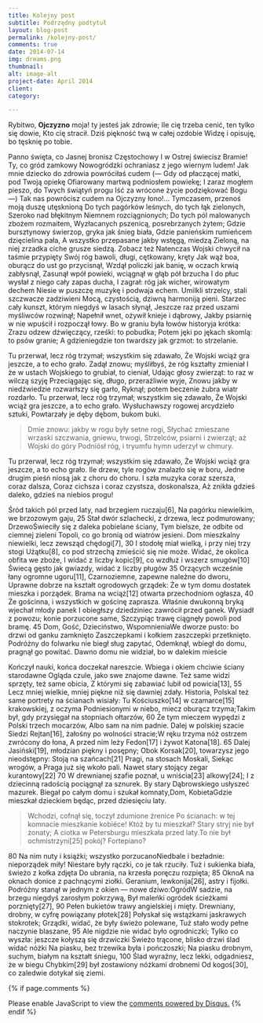 ```yaml
---
title: Kolejny post
subtitle: Podrzędny podtytuł
layout: blog-post
permalink: /kolejny-post/
comments: true
date: 2014-07-14
img: dreams.png
thumbnail:
alt: image-alt
project-date: April 2014
client:
category:

---
```


Rybitwo, **Ojczyzno** moja! ty jesteś jak zdrowie;
Ile cię trzeba cenić, ten tylko się dowie,
Kto cię stracił. Dziś piękność twą w całej ozdobie
Widzę i opisuję, bo tęsknię po tobie.

Panno święta, co Jasnej bronisz Częstochowy
I w Ostrej świecisz Bramie! Ty, co gród zamkowy
Nowogródzki ochraniasz z jego wiernym ludem!
Jak mnie dziecko do zdrowia powróciłaś cudem
(— Gdy od płaczącej matki, pod Twoją opiekę
Ofiarowany martwą podniosłem powiekę;
I zaraz mogłem pieszo, do Twych świątyń progu
Iść za wrócone życie podziękować Bogu —)
Tak nas powrócisz cudem na Ojczyzny łono!...
Tymczasem, przenoś moją duszę utęsknioną
Do tych pagórków leśnych, do tych łąk zielonych,
Szeroko nad błękitnym Niemnem rozciągnionych;
Do tych pól malowanych zbożem rozmaitem,
Wyzłacanych pszenicą, posrebrzanych żytem;
Gdzie bursztynowy świerzop, gryka jak śnieg biała,
Gdzie panieńskim rumieńcem dzięcielina pała,
A wszystko przepasane jakby wstęgą, miedzą
Zieloną, na niej zrzadka ciche grusze siedzą.
Zobacz też
Natenczas Wojski chwycił na taśmie przypięty 
Swój róg bawoli, długi, cętkowany, kręty 
Jak wąż boa, oburącz do ust go przycisnął, 
Wzdął policzki jak banię, w oczach krwią zabłysnął, 
Zasunął wpół powieki, wciągnął w głąb pół brzucha 
I do płuc wysłał z niego cały zapas ducha, I zagrał: róg jak wicher, wirowatym dechem Niesie w puszczę muzykę i podwaja echem. Umilkli strzelcy, stali szczwacze zadziwieni Mocą, czystością, dziwną harmoniją pieni. Starzec cały kunszt, którym niegdyś w lasach słynął, Jeszcze raz przed uszami myśliwców rozwinął; Napełnił wnet, ożywił knieje i dąbrowy, Jakby psiarnię w nie wpuścił i rozpoczął łowy. Bo w graniu była łowów historyja krótka: Zrazu odzew dźwięczący, rześki: to pobudka; Potem jęki po jękach skomlą: to psów granie; A gdzieniegdzie ton twardszy jak grzmot: to strzelanie. 

Tu przerwał, lecz róg trzymał; wszystkim się zdawało, Że Wojski wciąż gra jeszcze, a to echo grało. Zadął znowu; myśliłbyś, że róg kształty zmieniał I że w ustach Wojskiego to grubiał, to cieniał, Udając głosy zwierząt: to raz w wilczą szyję Przeciągając się, długo, przeraźliwie wyje, Znowu jakby w niedźwiedzie rozwarłszy się garło, Ryknął; potem beczenie żubra wiatr rozdarło. Tu przerwał, lecz róg trzymał; wszystkim się zdawało, Że Wojski wciąż gra jeszcze, a to echo grało. Wysłuchawszy rogowej arcydzieło sztuki, Powtarzały je dęby dębom, bukom buki. 

> Dmie znowu: jakby w rogu były setne rogi, Słychać zmieszane wrzaski szczwania, gniewu, trwogi, Strzelców, psiarni i zwierząt; aż Wojski do góry Podniósł róg, i tryumfu hymn uderzył w chmury. 

Tu przerwał, lecz róg trzymał; wszystkim się zdawało, Że Wojski wciąż gra jeszcze, a to echo grało. Ile drzew, tyle rogów znalazło się w boru, Jedne drugim pieśń niosą jak z choru do choru. 
I szła muzyka coraz szersza, coraz dalsza, Coraz cichsza i coraz czystsza, doskonalsza, Aż znikła gdzieś daleko, gdzieś na niebios progu!

Śród takich pól przed laty, nad brzegiem ruczaju[6], Na pagórku niewielkim, we brzozowym gaju, 25 Stał dwór szlachecki, z drzewa, lecz podmurowany; DrzewoŚwieciły się z daleka pobielane ściany, Tym bielsze, że odbite od ciemnej zieleni
Topoli, co go bronią od wiatrów jesieni. Dom mieszkalny niewielki, lecz zewsząd chędogi[7], 30 I stodołę miał wielką, i przy niej trzy stogi Użątku[8], co pod strzechą zmieścić się nie może. Widać, że okolica obfita we zboże, I widać z liczby kopic[9], co wzdłuż i wszerz smugów[10] Świecą gęsto jak gwiazdy, widać z liczby pługów 35 Orzących wcześnie łany ogromne ugoru[11], Czarnoziemne, zapewne należne do dworu, Uprawne dobrze na kształt ogrodowych grządek: Że w tym domu dostatek mieszka i porządek. Brama na wciąż[12] otwarta przechodniom ogłasza, 40 Że gościnna, i wszystkich w gościnę zaprasza.
Właśnie dwukonną bryką wjechał młody panek I obiegłszy dziedziniec zawrócił przed ganek. Wysiadł z powozu; konie porzucone same, Szczypiąc trawę ciągnęły powoli pod bramę. 45 Dom, Gość, Dzieciństwo, WspomnieniaWe dworze pusto: bo drzwi od ganku zamknięto Zaszczepkami i kołkiem zaszczepki przetknięto. Podróżny do folwarku nie biegł sług zapytać, Odemknął, wbiegł do domu, pragnął go powitać. Dawno domu nie widział, bo w dalekim mieście

Kończył nauki, końca doczekał nareszcie. Wbiega i okiem chciwie ściany starodawne Ogląda czule, jako swe znajome dawne.
Też same widzi sprzęty, też same obicia, Z którymi się zabawiać lubił od powicia[13], 55 Lecz mniej wielkie, mniej piękne niż się dawniej zdały. Historia, PolskaI też same portrety na ścianach wisiały: Tu Kościuszko[14] w czamarce[15] krakowskiej, z oczyma Podniesionymi w niebo, miecz oburącz trzyma;Takim był, gdy przysięgał na stopniach ołtarzów, 60  Że tym mieczem wypędzi z Polski trzech mocarzów, Albo sam na nim padnie. Dalej w polskiej szacie
Siedzi Rejtan[16], żałośny po wolności stracie;W ręku trzyma nóż ostrzem zwrócony do łona, A przed nim leży Fedon[17] i żywot Katona[18]. 65 Dalej Jasiński[19], młodzian piękny i posępny; Obok Korsak[20], towarzysz jego nieodstępny: Stoją na szańcach[21] Pragi, na stosach Moskali, Siekąc wrogów, a Praga już się wkoło pali. Nawet stary stojący zegar kurantowy[22] 70 W drewnianej szafie poznał, u wniścia[23] alkowy[24]; I z dziecinną radością pociągnął za sznurek. By stary Dąbrowskiego usłyszeć mazurek. Biegał po całym domu i szukał komnaty,Dom, KobietaGdzie mieszkał dzieckiem będąc, przed dziesięciu laty.

> Wchodzi, cofnął się, toczył zdumione źrenice Po ścianach: w tej komnacie mieszkanie kobiéce! Któż by tu mieszkał? Stary stryj nie był żonaty; A ciotka w Petersburgu mieszkała przed laty.To nie był ochmistrzyni[25] pokój? Fortepiano?

80 Na nim nuty i książki; wszystko porzucanoNiedbale i bezładnie: nieporządek miły! Niestare były rączki, co je tak rzuciły. Tuż i sukienka biała, świeżo z kołka zdjęta Do ubrania, na krzesła poręczu rozpięta; 85 OknoA na oknach donice z pachnącymi ziołki. Geranium, lewkonija[26], astry i fijołki. Podróżny stanął w jednym z okien — nowe dziwo:OgródW sadzie, na brzegu niegdyś zarosłym pokrzywą, Był maleńki ogródek ścieżkami porznięty[27], 90 Pełen bukietów trawy angielskiej i mięty. Drewniany, drobny, w cyfrę powiązany płotek[28] Połyskał się wstążkami jaskrawych stokrotek; Grządki, widać, że były świeżo polewane, Tuż stało wody pełne naczynie blaszane, 95 Ale nigdzie nie widać było ogrodniczki; Tylko co wyszła: jeszcze kołyszą się drzwiczki Świeżo trącone, blisko drzwi ślad widać nóżki Na piasku, bez trzewika była i pończoszki; Na piasku drobnym, suchym, białym na kształt śniegu, 100 Ślad wyraźny, lecz lekki, odgadniesz, że w biegu Chybkim[29] był zostawiony nóżkami drobnemi Od kogoś[30], co zaledwie dotykał się ziemi.

{% if page.comments %}
<div id="disqus_thread"></div>
<script>
/**
* RECOMMENDED CONFIGURATION VARIABLES:
EDIT AND UNCOMMENT THE SECTION BELOW TO INSERT DYNAMIC VALUES FROM YOUR PLATFORM OR CMS.
* LEARN WHY DEFINING THESE VARIABLES IS IMPORTANT: https://disqus.com/admin/universalcode/#configuration-variables
*/
/*
var disqus_config = function () {
this.page.url = http://edwingrafik.github.io/myblog/generic.html; // Replace PAGE_URL with your page's canonical URL variable
this.page.identifier = edwinmyblog; // Replace PAGE_IDENTIFIER with your page's unique identifier variable
};
*/
(function() { // DON'T EDIT BELOW THIS LINE
var d = document, s = d.createElement('script');

s.src = '//edwinmyblog.disqus.com/embed.js';

s.setAttribute('data-timestamp', +new Date());
(d.head || d.body).appendChild(s);
})();
</script>
<noscript>Please enable JavaScript to view the <a href="https://disqus.com/?ref_noscript" rel="nofollow">comments powered by Disqus.</a></noscript>
{% endif %}
